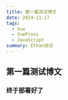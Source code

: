 ```yaml
---
title: 第一篇测试博文
date: 2024-11-17
tags:
  - Vue
  - VuePress
  - JavaScript
summary: Ethan测试
---
```



## 第一篇测试博文

### 终于部署好了
